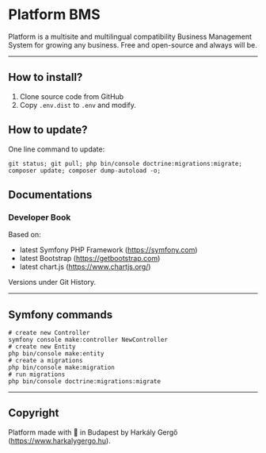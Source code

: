 # Platform BMS

Platform is a multisite and multilingual compatibility Business Management System for growing any business. Free and open-source and always will be.

---

## How to install?

1. Clone source code from GitHub
2. Copy `.env.dist` to `.env` and modify.

## How to update?

One line command to update:

```shell
git status; git pull; php bin/console doctrine:migrations:migrate; composer update; composer dump-autoload -o;
```

## Documentations

### Developer Book

Based on:
- latest Symfony PHP Framework (https://symfony.com)
- latest Bootstrap (https://getbootstrap.com)
- latest chart.js (https://www.chartjs.org/)

Versions under Git History.

---

## Symfony commands

```shell
# create new Controller
symfony console make:controller NewController
# create new Entity
php bin/console make:entity
# create a migrations
php bin/console make:migration
# run migrations
php bin/console doctrine:migrations:migrate
```

---

## Copyright

Platform made with :green_heart: in Budapest by Harkály Gergő (https://www.harkalygergo.hu).
